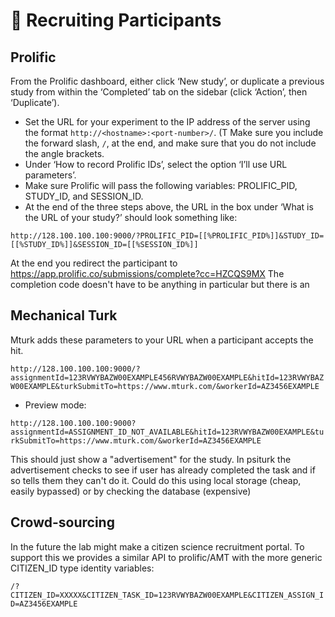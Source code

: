 # :raising_hand: Recruiting Participants

## Prolific

From the Prolific dashboard, either click ‘New study’, or duplicate a previous study from within the ‘Completed’ tab on the sidebar (click ‘Action’, then ‘Duplicate’).

- Set the URL for your experiment to the IP address of the server using the format `http://<hostname>:<port-number>/`. (T Make sure you include the forward slash, `/`, at the end, and make sure that you do not include the angle brackets.
- Under ‘How to record Prolific IDs’, select the option ‘I’ll use URL parameters’.
- Make sure Prolific will pass the following variables: PROLIFIC_PID, STUDY_ID, and SESSION_ID.
- At the end of the three steps above, the URL in the box under ‘What is the URL of your study?’ should look something like: 

`http://128.100.100.100:9000/?PROLIFIC_PID=[[%PROLIFIC_PID%]]&STUDY_ID=[[%STUDY_ID%]]&SESSION_ID=[[%SESSION_ID%]]`


At the end you redirect the participant to 
https://app.prolific.co/submissions/complete?cc=HZCQS9MX
The completion code doesn't have to be anything in particular but there is an 


## Mechanical Turk

Mturk adds these parameters to your URL when a participant accepts the hit.

`http://128.100.100.100:9000/?assignmentId=123RVWYBAZW00EXAMPLE456RVWYBAZW00EXAMPLE&hitId=123RVWYBAZW00EXAMPLE&turkSubmitTo=https://www.mturk.com/&workerId=AZ3456EXAMPLE`


- Preview mode:

`http://128.100.100.100:9000?assignmentId=ASSIGNMENT_ID_NOT_AVAILABLE&hitId=123RVWYBAZW00EXAMPLE&turkSubmitTo=https://www.mturk.com/&workerId=AZ3456EXAMPLE`

This should just show a "advertisement" for the study.
In psiturk the advertisement checks to see if user has already completed the task and if so tells them they can't do it.
Could do this using local storage (cheap, easily bypassed) or by checking the database (expensive)



## Crowd-sourcing

In the future the lab might make a citizen science recruitment portal.  To support this we provides a similar API to prolific/AMT with the more generic CITIZEN_ID type identity variables:

`/?CITIZEN_ID=XXXXX&CITIZEN_TASK_ID=123RVWYBAZW00EXAMPLE&CITIZEN_ASSIGN_ID=AZ3456EXAMPLE`
